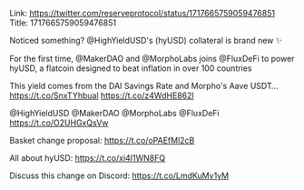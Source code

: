 Link:  https://twitter.com/reserveprotocol/status/1717665759059476851
Title: 1717665759059476851

Noticed something? @HighYieldUSD's (hyUSD) collateral is brand new ✨

For the first time, @MakerDAO and @MorphoLabs joins @FluxDeFi to power hyUSD, a flatcoin designed to beat inflation in over 100 countries

This yield comes from the DAI Savings Rate and Morpho's Aave USDT… https://t.co/SnxTYhbual https://t.co/z4WdHE862l

@HighYieldUSD @MakerDAO @MorphoLabs @FluxDeFi https://t.co/O2UHGxQsVw

Basket change proposal: https://t.co/oPAEfMl2cB

All about hyUSD: https://t.co/xi4I1WN8FQ

Discuss this change on Discord:  https://t.co/LmdKuMv1yM